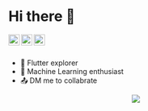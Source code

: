 # Hi there 👋

<a href="https://www.linkedin.com/in/gautam-goyal-4440b0192/">
  <img align="left" alt=" Linkedin" width="22px" src="https://cdn.jsdelivr.net/npm/simple-icons@v3/icons/linkedin.svg" />
</a>
<a href="https://github.com/Gautam-Goyal">
  <img align="left" alt=" GitHub" width="22px" src="https://cdn.jsdelivr.net/npm/simple-icons@v3/icons/github.svg" />
</a>
<a href="mailto:gautamgoyal6335@gmail.com">
  <img align="left" alt=" Mail" width="22px" src="https://cdn.jsdelivr.net/npm/simple-icons@v3/icons/gmail.svg" />
</a>

<br></br>
- 🌱 Flutter explorer <br>
- 🤖 Machine Learning enthusiast <br>
- 📤 DM me to collabrate <br>

<p align="center">
<a href = " ">
  <img align="center" src="https://github-readme-stats.vercel.app/api/top-langs/?username=Gautam-Goyal" />
<!--   <img align="center" src="https://github-readme-stats.vercel.app/api?username=akuma-dhruv&show_icons=true&theme=synthwave" alt="Dhruv's github stats"/> -->
</a>
</p>
<br></br>

